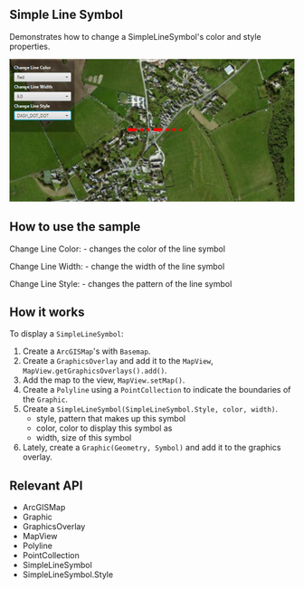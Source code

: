 <h2>Simple Line Symbol</h2>

<p>Demonstrates how to change a SimpleLineSymbol's color and style properties.</p>

<p><img src="SimpleLineSymbol.png"/></p>

<h2>How to use the sample</h2>

<p>Change Line Color:
  - changes the color of the line symbol</p>

<p>Change Line Width:
  - change the width of the line symbol</p>

<p>Change Line Style:
  - changes the pattern of the line symbol</p>

<h2>How it works</h2>

<p>To display a <code>SimpleLineSymbol</code>:</p>

<ol>
  <li>Create a <code>ArcGISMap</code>'s with <code>Basemap</code>.</li>
  <li>Create a <code>GraphicsOverlay</code> and add it to the <code>MapView</code>, <code>MapView.getGraphicsOverlays().add()</code>.</li>
  <li>Add the map to the view, <code>MapView.setMap()</code>. </li>
  <li>Create a <code>Polyline</code> using a <code>PointCollection</code> to indicate the boundaries of the <code>Graphic</code>. </li>
  <li>Create a <code>SimpleLineSymbol(SimpleLineSymbol.Style, color, width)</code>.
    <ul><li>style, pattern that makes up this symbol</li>
      <li>color, color to display this symbol as</li>
      <li>width, size of this symbol</li></ul></li>
  <li>Lately, create a <code>Graphic(Geometry, Symbol)</code> and add it to the graphics overlay.</li>
</ol>

<h2>Relevant API</h2>

<ul>
  <li>ArcGISMap</li>
  <li>Graphic</li>
  <li>GraphicsOverlay</li>
  <li>MapView</li>
  <li>Polyline</li>
  <li>PointCollection</li>
  <li>SimpleLineSymbol</li>
  <li>SimpleLineSymbol.Style</li>
</ul>
